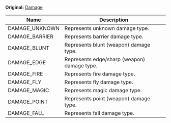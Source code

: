 **Original:** [Damage](https://gothicmultiplayerteam.gitlab.io/docs/0.3.0/script-reference/shared-constants/damage/)

|Name            |Description                                   |
|--              |                                            --|
|DAMAGE_UNKNOWN  |Represents unknown damage type.               |
|DAMAGE_BARRIER  |Represents barrier damage type.               |
|DAMAGE_BLUNT    |Represents blunt (weapon) damage type.        |
|DAMAGE_EDGE	 |Represents edge/sharp (weapon) damage type.   |
|DAMAGE_FIRE	 |Represents fire damage type.                  |
|DAMAGE_FLY	     |Represents fly damage type.                   |
|DAMAGE_MAGIC	 |Represents magic damage type.                 |
|DAMAGE_POINT	 |Represents point (weapon) damage type.        |
|DAMAGE_FALL	 |Represents fall damage type.                  |